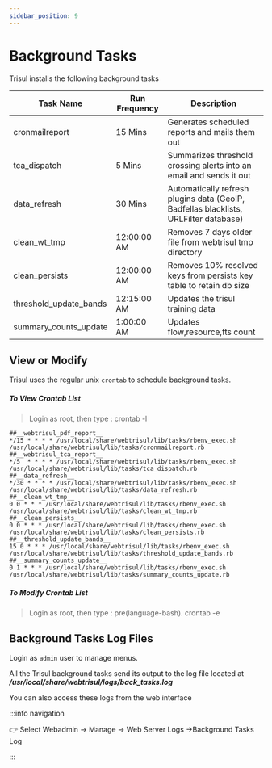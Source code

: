 ```yaml
---
sidebar_position: 9
---
```


# Background Tasks

Trisul installs the following background tasks

| Task Name              | Run Frequency | Description                                   |
| ---------------------- | ------------- | --------------------------------------------- |
| cronmailreport         | 15 Mins       | Generates scheduled reports and mails them out                                       |
| tca_dispatch           | 5 Mins        | Summarizes threshold crossing alerts into an email and sends it out                  |
| data_refresh           | 30 Mins       | Automatically refresh plugins data (GeoIP, Badfellas blacklists, URLFilter database) |
| clean_wt_tmp           | 12:00:00 AM   | Removes 7 days older file from webtrisul tmp directory                               |
| clean_persists         | 12:00:00 AM   | Removes 10% resolved keys from persists key table to retain db size                  |
| threshold_update_bands | 12:15:00 AM   | Updates the trisul training data                                                     |
| summary_counts_update  | 1:00:00 AM    | Updates flow,resource,fts count                                                      |

## View or Modify

Trisul uses the regular unix `crontab` to schedule background tasks.

##### To View Crontab List

> Login as root, then type :
> crontab -l

```
##__webtrisul_pdf_report__
*/15 * * * * /usr/local/share/webtrisul/lib/tasks/rbenv_exec.sh /usr/local/share/webtrisul/lib/tasks/cronmailreport.rb 
##__webtrisul_tca_report__
*/5  * * * * /usr/local/share/webtrisul/lib/tasks/rbenv_exec.sh /usr/local/share/webtrisul/lib/tasks/tca_dispatch.rb 
##__data_refresh__
*/30 * * * * /usr/local/share/webtrisul/lib/tasks/rbenv_exec.sh /usr/local/share/webtrisul/lib/tasks/data_refresh.rb 
##__clean_wt_tmp__
0 0 * * * /usr/local/share/webtrisul/lib/tasks/rbenv_exec.sh /usr/local/share/webtrisul/lib/tasks/clean_wt_tmp.rb 
##__clean_persists__
0 0 * * * /usr/local/share/webtrisul/lib/tasks/rbenv_exec.sh /usr/local/share/webtrisul/lib/tasks/clean_persists.rb 
##__threshold_update_bands__
15 0 * * * /usr/local/share/webtrisul/lib/tasks/rbenv_exec.sh /usr/local/share/webtrisul/lib/tasks/threshold_update_bands.rb 
##__summary_counts_update__
0 1 * * * /usr/local/share/webtrisul/lib/tasks/rbenv_exec.sh /usr/local/share/webtrisul/lib/tasks/summary_counts_update.rb
```

##### To Modify Crontab List

> Login as root, then type : pre(language-bash). crontab -e

## Background Tasks Log Files

Login as `admin` user to manage menus.

All the Trisul background tasks send its output to the log file located
at  ***/usr/local/share/webtrisul/logs/back_tasks.log***

You can also access these logs from the web interface

:::info navigation

:point_right: Select Webadmin &rarr; Manage &rarr; Web Server Logs &rarr;Background Tasks Log

:::
